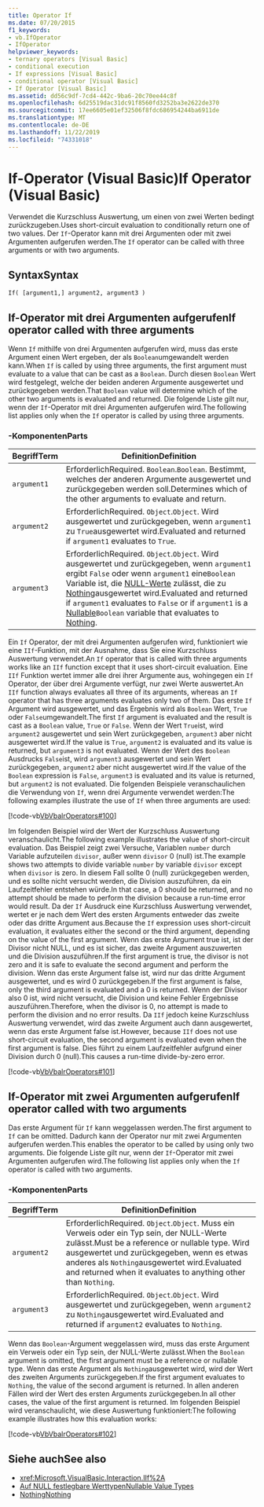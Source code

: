 ```yaml
---
title: Operator If
ms.date: 07/20/2015
f1_keywords:
- vb.IfOperator
- IfOperator
helpviewer_keywords:
- ternary operators [Visual Basic]
- conditional execution
- If expressions [Visual Basic]
- conditional operator [Visual Basic]
- If Operator [Visual Basic]
ms.assetid: dd56c9df-7cd4-442c-9ba6-20c70ee44c8f
ms.openlocfilehash: 6d25519dac31dc91f8560fd3252ba3e2622de370
ms.sourcegitcommit: 17ee6605e01ef32506f8fdc686954244ba6911de
ms.translationtype: MT
ms.contentlocale: de-DE
ms.lasthandoff: 11/22/2019
ms.locfileid: "74331018"
---
```

# <a name="if-operator-visual-basic"></a><span data-ttu-id="e35c1-102">If-Operator (Visual Basic)</span><span class="sxs-lookup"><span data-stu-id="e35c1-102">If Operator (Visual Basic)</span></span>

<span data-ttu-id="e35c1-103">Verwendet die Kurzschluss Auswertung, um einen von zwei Werten bedingt zurückzugeben.</span><span class="sxs-lookup"><span data-stu-id="e35c1-103">Uses short-circuit evaluation to conditionally return one of two values.</span></span> <span data-ttu-id="e35c1-104">Der `If`-Operator kann mit drei Argumenten oder mit zwei Argumenten aufgerufen werden.</span><span class="sxs-lookup"><span data-stu-id="e35c1-104">The `If` operator can be called with three arguments or with two arguments.</span></span>

## <a name="syntax"></a><span data-ttu-id="e35c1-105">Syntax</span><span class="sxs-lookup"><span data-stu-id="e35c1-105">Syntax</span></span>

```vb
If( [argument1,] argument2, argument3 )
```

## <a name="if-operator-called-with-three-arguments"></a><span data-ttu-id="e35c1-106">If-Operator mit drei Argumenten aufgerufen</span><span class="sxs-lookup"><span data-stu-id="e35c1-106">If operator called with three arguments</span></span>

<span data-ttu-id="e35c1-107">Wenn `If` mithilfe von drei Argumenten aufgerufen wird, muss das erste Argument einen Wert ergeben, der als `Boolean`umgewandelt werden kann.</span><span class="sxs-lookup"><span data-stu-id="e35c1-107">When `If` is called by using three arguments, the first argument must evaluate to a value that can be cast as a `Boolean`.</span></span> <span data-ttu-id="e35c1-108">Durch diesen `Boolean` Wert wird festgelegt, welche der beiden anderen Argumente ausgewertet und zurückgegeben werden.</span><span class="sxs-lookup"><span data-stu-id="e35c1-108">That `Boolean` value will determine which of the other two arguments is evaluated and returned.</span></span> <span data-ttu-id="e35c1-109">Die folgende Liste gilt nur, wenn der `If`-Operator mit drei Argumenten aufgerufen wird.</span><span class="sxs-lookup"><span data-stu-id="e35c1-109">The following list applies only when the `If` operator is called by using three arguments.</span></span>

### <a name="parts"></a><span data-ttu-id="e35c1-110">-Komponenten</span><span class="sxs-lookup"><span data-stu-id="e35c1-110">Parts</span></span>

|<span data-ttu-id="e35c1-111">Begriff</span><span class="sxs-lookup"><span data-stu-id="e35c1-111">Term</span></span>|<span data-ttu-id="e35c1-112">Definition</span><span class="sxs-lookup"><span data-stu-id="e35c1-112">Definition</span></span>|
|---|---|
|`argument1`|<span data-ttu-id="e35c1-113">Erforderlich</span><span class="sxs-lookup"><span data-stu-id="e35c1-113">Required.</span></span> <span data-ttu-id="e35c1-114">`Boolean`.</span><span class="sxs-lookup"><span data-stu-id="e35c1-114">`Boolean`.</span></span> <span data-ttu-id="e35c1-115">Bestimmt, welches der anderen Argumente ausgewertet und zurückgegeben werden soll.</span><span class="sxs-lookup"><span data-stu-id="e35c1-115">Determines which of the other arguments to evaluate and return.</span></span>|
|`argument2`|<span data-ttu-id="e35c1-116">Erforderlich</span><span class="sxs-lookup"><span data-stu-id="e35c1-116">Required.</span></span> <span data-ttu-id="e35c1-117">`Object`.</span><span class="sxs-lookup"><span data-stu-id="e35c1-117">`Object`.</span></span> <span data-ttu-id="e35c1-118">Wird ausgewertet und zurückgegeben, wenn `argument1` zu `True`ausgewertet wird.</span><span class="sxs-lookup"><span data-stu-id="e35c1-118">Evaluated and returned if `argument1` evaluates to `True`.</span></span>|
|`argument3`|<span data-ttu-id="e35c1-119">Erforderlich</span><span class="sxs-lookup"><span data-stu-id="e35c1-119">Required.</span></span> <span data-ttu-id="e35c1-120">`Object`.</span><span class="sxs-lookup"><span data-stu-id="e35c1-120">`Object`.</span></span> <span data-ttu-id="e35c1-121">Wird ausgewertet und zurückgegeben, wenn `argument1` ergibt `False` oder wenn `argument1` eine`Boolean` Variable ist, die [NULL-Werte](../../../visual-basic/programming-guide/language-features/data-types/nullable-value-types.md) zulässt, die zu [Nothing](../../../visual-basic/language-reference/nothing.md)ausgewertet wird.</span><span class="sxs-lookup"><span data-stu-id="e35c1-121">Evaluated and returned if `argument1` evaluates to `False` or if `argument1` is a [Nullable](../../../visual-basic/programming-guide/language-features/data-types/nullable-value-types.md)`Boolean` variable that evaluates to [Nothing](../../../visual-basic/language-reference/nothing.md).</span></span>|

<span data-ttu-id="e35c1-122">Ein `If` Operator, der mit drei Argumenten aufgerufen wird, funktioniert wie eine `IIf`-Funktion, mit der Ausnahme, dass Sie eine Kurzschluss Auswertung verwendet.</span><span class="sxs-lookup"><span data-stu-id="e35c1-122">An `If` operator that is called with three arguments works like an `IIf` function except that it uses short-circuit evaluation.</span></span> <span data-ttu-id="e35c1-123">Eine `IIf` Funktion wertet immer alle drei ihrer Argumente aus, wohingegen ein `If` Operator, der über drei Argumente verfügt, nur zwei Werte auswertet.</span><span class="sxs-lookup"><span data-stu-id="e35c1-123">An `IIf` function always evaluates all three of its arguments, whereas an `If` operator that has three arguments evaluates only two of them.</span></span> <span data-ttu-id="e35c1-124">Das erste `If` Argument wird ausgewertet, und das Ergebnis wird als `Boolean` Wert, `True` oder `False`umgewandelt.</span><span class="sxs-lookup"><span data-stu-id="e35c1-124">The first `If` argument is evaluated and the result is cast as a `Boolean` value, `True` or `False`.</span></span> <span data-ttu-id="e35c1-125">Wenn der Wert `True`ist, wird `argument2` ausgewertet und sein Wert zurückgegeben, `argument3` aber nicht ausgewertet wird.</span><span class="sxs-lookup"><span data-stu-id="e35c1-125">If the value is `True`, `argument2` is evaluated and its value is returned, but `argument3` is not evaluated.</span></span> <span data-ttu-id="e35c1-126">Wenn der Wert des `Boolean` Ausdrucks `False`ist, wird `argument3` ausgewertet und sein Wert zurückgegeben, `argument2` aber nicht ausgewertet wird.</span><span class="sxs-lookup"><span data-stu-id="e35c1-126">If the value of the `Boolean` expression is `False`, `argument3` is evaluated and its value is returned, but `argument2` is not evaluated.</span></span> <span data-ttu-id="e35c1-127">Die folgenden Beispiele veranschaulichen die Verwendung von `If`, wenn drei Argumente verwendet werden:</span><span class="sxs-lookup"><span data-stu-id="e35c1-127">The following examples illustrate the use of `If` when three arguments are used:</span></span>

[!code-vb[VbVbalrOperators#100](~/samples/snippets/visualbasic/VS_Snippets_VBCSharp/VbVbalrOperators/VB/Class4.vb#100)]

<span data-ttu-id="e35c1-128">Im folgenden Beispiel wird der Wert der Kurzschluss Auswertung veranschaulicht.</span><span class="sxs-lookup"><span data-stu-id="e35c1-128">The following example illustrates the value of short-circuit evaluation.</span></span> <span data-ttu-id="e35c1-129">Das Beispiel zeigt zwei Versuche, Variablen `number` durch Variable aufzuteilen `divisor`, außer wenn `divisor` 0 (null) ist.</span><span class="sxs-lookup"><span data-stu-id="e35c1-129">The example shows two attempts to divide variable `number` by variable `divisor` except when `divisor` is zero.</span></span> <span data-ttu-id="e35c1-130">In diesem Fall sollte 0 (null) zurückgegeben werden, und es sollte nicht versucht werden, die Division auszuführen, da ein Laufzeitfehler entstehen würde.</span><span class="sxs-lookup"><span data-stu-id="e35c1-130">In that case, a 0 should be returned, and no attempt should be made to perform the division because a run-time error would result.</span></span> <span data-ttu-id="e35c1-131">Da der `If` Ausdruck eine Kurzschluss Auswertung verwendet, wertet er je nach dem Wert des ersten Arguments entweder das zweite oder das dritte Argument aus.</span><span class="sxs-lookup"><span data-stu-id="e35c1-131">Because the `If` expression uses short-circuit evaluation, it evaluates either the second or the third argument, depending on the value of the first argument.</span></span> <span data-ttu-id="e35c1-132">Wenn das erste Argument true ist, ist der Divisor nicht NULL, und es ist sicher, das zweite Argument auszuwerten und die Division auszuführen.</span><span class="sxs-lookup"><span data-stu-id="e35c1-132">If the first argument is true, the divisor is not zero and it is safe to evaluate the second argument and perform the division.</span></span> <span data-ttu-id="e35c1-133">Wenn das erste Argument false ist, wird nur das dritte Argument ausgewertet, und es wird 0 zurückgegeben.</span><span class="sxs-lookup"><span data-stu-id="e35c1-133">If the first argument is false, only the third argument is evaluated and a 0 is returned.</span></span> <span data-ttu-id="e35c1-134">Wenn der Divisor also 0 ist, wird nicht versucht, die Division und keine Fehler Ergebnisse auszuführen.</span><span class="sxs-lookup"><span data-stu-id="e35c1-134">Therefore, when the divisor is 0, no attempt is made to perform the division and no error results.</span></span> <span data-ttu-id="e35c1-135">Da `IIf` jedoch keine Kurzschluss Auswertung verwendet, wird das zweite Argument auch dann ausgewertet, wenn das erste Argument false ist.</span><span class="sxs-lookup"><span data-stu-id="e35c1-135">However, because `IIf` does not use short-circuit evaluation, the second argument is evaluated even when the first argument is false.</span></span> <span data-ttu-id="e35c1-136">Dies führt zu einem Laufzeitfehler aufgrund einer Division durch 0 (null).</span><span class="sxs-lookup"><span data-stu-id="e35c1-136">This causes a run-time divide-by-zero error.</span></span>

[!code-vb[VbVbalrOperators#101](~/samples/snippets/visualbasic/VS_Snippets_VBCSharp/VbVbalrOperators/VB/Class4.vb#101)]

## <a name="if-operator-called-with-two-arguments"></a><span data-ttu-id="e35c1-137">If-Operator mit zwei Argumenten aufgerufen</span><span class="sxs-lookup"><span data-stu-id="e35c1-137">If operator called with two arguments</span></span>

<span data-ttu-id="e35c1-138">Das erste Argument für `If` kann weggelassen werden.</span><span class="sxs-lookup"><span data-stu-id="e35c1-138">The first argument to `If` can be omitted.</span></span> <span data-ttu-id="e35c1-139">Dadurch kann der Operator nur mit zwei Argumenten aufgerufen werden.</span><span class="sxs-lookup"><span data-stu-id="e35c1-139">This enables the operator to be called by using only two arguments.</span></span> <span data-ttu-id="e35c1-140">Die folgende Liste gilt nur, wenn der `If`-Operator mit zwei Argumenten aufgerufen wird.</span><span class="sxs-lookup"><span data-stu-id="e35c1-140">The following list applies only when the `If` operator is called with two arguments.</span></span>

### <a name="parts"></a><span data-ttu-id="e35c1-141">-Komponenten</span><span class="sxs-lookup"><span data-stu-id="e35c1-141">Parts</span></span>

|<span data-ttu-id="e35c1-142">Begriff</span><span class="sxs-lookup"><span data-stu-id="e35c1-142">Term</span></span>|<span data-ttu-id="e35c1-143">Definition</span><span class="sxs-lookup"><span data-stu-id="e35c1-143">Definition</span></span>|
|---|---|
|`argument2`|<span data-ttu-id="e35c1-144">Erforderlich</span><span class="sxs-lookup"><span data-stu-id="e35c1-144">Required.</span></span> <span data-ttu-id="e35c1-145">`Object`.</span><span class="sxs-lookup"><span data-stu-id="e35c1-145">`Object`.</span></span> <span data-ttu-id="e35c1-146">Muss ein Verweis oder ein Typ sein, der NULL-Werte zulässt.</span><span class="sxs-lookup"><span data-stu-id="e35c1-146">Must be a reference or nullable type.</span></span> <span data-ttu-id="e35c1-147">Wird ausgewertet und zurückgegeben, wenn es etwas anderes als `Nothing`ausgewertet wird.</span><span class="sxs-lookup"><span data-stu-id="e35c1-147">Evaluated and returned when it evaluates to anything other than `Nothing`.</span></span>|
|`argument3`|<span data-ttu-id="e35c1-148">Erforderlich</span><span class="sxs-lookup"><span data-stu-id="e35c1-148">Required.</span></span> <span data-ttu-id="e35c1-149">`Object`.</span><span class="sxs-lookup"><span data-stu-id="e35c1-149">`Object`.</span></span> <span data-ttu-id="e35c1-150">Wird ausgewertet und zurückgegeben, wenn `argument2` zu `Nothing`ausgewertet wird.</span><span class="sxs-lookup"><span data-stu-id="e35c1-150">Evaluated and returned if `argument2` evaluates to `Nothing`.</span></span>|

<span data-ttu-id="e35c1-151">Wenn das `Boolean`-Argument weggelassen wird, muss das erste Argument ein Verweis oder ein Typ sein, der NULL-Werte zulässt.</span><span class="sxs-lookup"><span data-stu-id="e35c1-151">When the `Boolean` argument is omitted, the first argument must be a reference or nullable type.</span></span> <span data-ttu-id="e35c1-152">Wenn das erste Argument als `Nothing`ausgewertet wird, wird der Wert des zweiten Arguments zurückgegeben.</span><span class="sxs-lookup"><span data-stu-id="e35c1-152">If the first argument evaluates to `Nothing`, the value of the second argument is returned.</span></span> <span data-ttu-id="e35c1-153">In allen anderen Fällen wird der Wert des ersten Arguments zurückgegeben.</span><span class="sxs-lookup"><span data-stu-id="e35c1-153">In all other cases, the value of the first argument is returned.</span></span> <span data-ttu-id="e35c1-154">Im folgenden Beispiel wird veranschaulicht, wie diese Auswertung funktioniert:</span><span class="sxs-lookup"><span data-stu-id="e35c1-154">The following example illustrates how this evaluation works:</span></span>

[!code-vb[VbVbalrOperators#102](~/samples/snippets/visualbasic/VS_Snippets_VBCSharp/VbVbalrOperators/VB/Class4.vb#102)]

## <a name="see-also"></a><span data-ttu-id="e35c1-155">Siehe auch</span><span class="sxs-lookup"><span data-stu-id="e35c1-155">See also</span></span>

- <xref:Microsoft.VisualBasic.Interaction.IIf%2A>
- [<span data-ttu-id="e35c1-156">Auf NULL festlegbare Werttypen</span><span class="sxs-lookup"><span data-stu-id="e35c1-156">Nullable Value Types</span></span>](../../programming-guide/language-features/data-types/nullable-value-types.md)
- [<span data-ttu-id="e35c1-157">Nothing</span><span class="sxs-lookup"><span data-stu-id="e35c1-157">Nothing</span></span>](../nothing.md)
